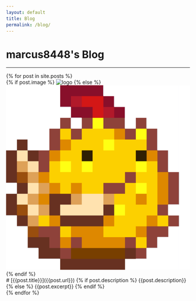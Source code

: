 ```yaml
---
layout: default
title: Blog
permalink: /blog/
---
```

# marcus8448's Blog
<hr>
<div class="tiles" style="display: flexbox;">
{% for post in site.posts %}
<div class="tile" markdown=1>
{% if post.image %}
<img src="{{post.image}}" alt="logo" class="tile">
{% else %} 
<img src="/marcus8448.png" class="tile">
{% endif %}

<div style="display: block;" markdown=1>
# [{{post.title}}]({{post.url}}) 
{% if post.description %}
{{post.description}}
{% else %}
{{post.excerpt}}
{% endif %}
</div>

</div>
  {% endfor %}
<div>